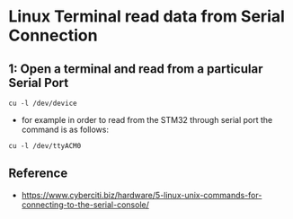 # Linux Terminal read data from Serial Connection

## 1: Open a terminal and read from a particular Serial Port

`cu -l /dev/device`

- for example in order to read from the STM32 through serial port the command is as follows:

`cu -l /dev/ttyACM0`

## Reference
- https://www.cyberciti.biz/hardware/5-linux-unix-commands-for-connecting-to-the-serial-console/



